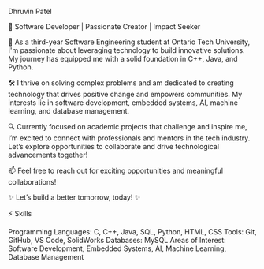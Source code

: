  Dhruvin Patel

🚀 Software Developer | Passionate Creator | Impact Seeker

🌟 As a third-year Software Engineering student at Ontario Tech University, I'm passionate about leveraging technology to build innovative solutions. My journey has equipped me with a solid foundation in C++, Java, and Python.

🛠️ I thrive on solving complex problems and am dedicated to creating technology that drives positive change and empowers communities. My interests lie in software development, embedded systems, AI, machine learning, and database management.

🔍 Currently focused on academic projects that challenge and inspire me, I’m excited to connect with professionals and mentors in the tech industry. Let’s explore opportunities to collaborate and drive technological advancements together!

📫 Feel free to reach out for exciting opportunities and meaningful collaborations!

✨ Let’s build a better tomorrow, today! ✨

⚡ Skills

Programming Languages: C, C++, Java, SQL, Python, HTML, CSS
Tools: Git, GitHub, VS Code, SolidWorks
Databases: MySQL
Areas of Interest: Software Development, Embedded Systems, AI, Machine Learning, Database Management
